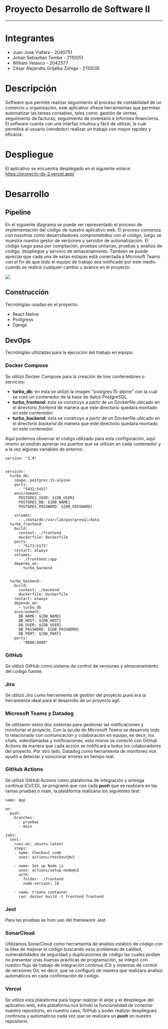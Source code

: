 # Proyecto Desarrollo de Software II

------------

# Integrantes
- Juan Jose Viafara - 2040751
- Johan Sebastian Tombe - 2110051 
- William Velasco - 2042577
- César Alejandro Grijalba Zúñiga - 2110035

# Descripción 
Software que permite realizar seguimiento al proceso de contabilidad de un comercio u organización, este aplicativo ofrece herramientas que permitan automatizar las tareas contables, tales como: gestión de ventas, seguimiento de facturas,  seguimiento de inventario e informes financieros.
El software cuenta con una interfaz intuitiva y fácil de utilizar, la cuál permitirá al usuario (vendedor) realizar un trabajo con mayor rapidez y eficacia.

# Despliegue
El aplicativo se encuentra desplegado en el siguiente enlace:  https://proyecto-ds-2.vercel.app/

# Desarrollo

## Pipeline
En el siguiente diagrama se puede ver representado el proceso de implementación del código de nuestro aplicativo web. El proceso comienza con nosotros como desarrolladores comprometidos con el código, luego se muestra nuestro gestor de versiones y servidor de automatización. El código luego pasa por compilación, pruebas unitarias, pruebas y análisis de código, despliegue y servicio de almacenamiento. Tambien se puede apreciar que cada una de estas estapas está conectada a Microsoft Teams con el fin de que todo el equipo de trabajo sea notificado por este medio cuando se realice cualquier cambio u avance en el proyecto.

![](https://bit.ly/3Xkef5a)


## Construcción 

Tecnologías usadas en el proyecto:
- React Native
- Postgress
- Django

## DevOps

Tecnologías utilizadas para la ejecución del trabajo en equipo:

### Docker Compose
Se utilizó Docker Compose para la creación de tres contenedores o servicios: 
- **turbo_db:**  en esta se utilizó la imagen "postgres:15-alpine" con la cual  se creó un contenedor de la base de datos PostgreSQL.
- **turbo_frontend:** esta se construyo a partir de un Dockerfile ubicado en el directorio *frontend* de manera que este directorio quedara montado en este contenedor.
- **turbo_backend:** esta se construyo a partir de un Dockerfile ubicado en el directorio *backend*  de manera que este directorio quedara montado en este contenedor.

Aquí podemos observar el código utilizado para esta configuración, aquí mismo se podrán apreciar los puertos que se utilizan en cada contenedor y a la vez algunas variables de entorno:

```
version: "3.9"


services:
  turbo_db:
    image: postgres:15-alpine
    ports:
      - "5432:5432"
    environment:
      POSTGRES_USER: ${DB_USER}
      POSTGRES_DB: ${DB_NAME}
      POSTGRES_PASSWORD: ${DB_PASSWORD}

    volumes:
      - ./data/db:/var/lib/postgresql/data
  turbo_frontend:
    build:
      context: ./frontend
      dockerfile: Dockerfile
    ports:
      - "5173:5173"
    restart: always
    volumes:
      - ./frontend:/app
    depends_on:
      - turbo_backend


  turbo_backend:
    build:
      context: ./backend
      dockerfile: Dockerfile
    restart: always
    depends_on:
      - turbo_db
    environment:
      DB_NAME: ${DB_NAME}
      DB_HOST: ${DB_HOST}
      DB_USER: ${DB_USER}
      DB_PASSWORD: ${DB_PASSWORD}
      DB_PORT: ${DB_PORT}
    ports:
      - "8000:8000"
```

### GitHub
Se utilizó GitHub como sistema de control de versiones y almacenamiento del codigo fuente.

### Jira
Se utilizó Jira como herramienta de gestión del proyecto pues era la herramienta ideal para el desarrollo de un proyecto agíl.

### Microsoft Teams y Datadog
Se utilizarón estos dos sistemas para gestionar las notificaciones y monitoriar el proyecto. Con la ayuda de Microsoft Teams se desarrolo todo lo relacionado con comunicación y colaboración en equipo, es decir, los chats, videollamadas y notificaciones, esta misma se conectó con GitHub Actions de manera que cada acción se notificará a todos los colaboradores del proyecto. Por otro lado, Datadog como herramienta de monitoreo nos ayudó a detectar y solucionar errores en tiempo real.


### GitHub Actions
Se utilizó GitHub Actions como plataforma de integración y entrega continua (CI/CD), se programó que con cada ***push*** que se realizara en las ramas pruebas o main, la plataforma realizaria los siguientes test:

```
name: App

on:
  push:
    branches:
      - pruebas
      - main

jobs:
  test:
    runs-on: ubuntu-latest
    steps:
    - name: Checkout code
      uses: actions/checkout@v2

    - name: Set up Node.js
      uses: actions/setup-node@v2
      with:
        folder: ./frontend
        node-version: 18
		
    - name: Create container
      run: docker build -t frontend frontend
```

### Jest
Para las pruebas se hizo uso del framework Jest 

###  SonarCloud
Utilizamos SonarCloud como herramienta de analisis estatico de código con la idea de mejorar el código buscando esos problemas de calidad, vulnerabilidades de seguridad y duplicaciones de código las cuales podían no presentar unas buenas practicas de programación, se integró con nuestro flujo de trabajo de integración continua (CI) y sistemas de control de versiones Git, es decir, que se configuró de manera que realizara analisis automáticos en cada confirmación de codigo.

### Vercel
Se utilizó esta plataforma para lograr realizar el aloje y el despliegue del aplicativo web, esta plataforma nos brindó la funcionalidad de conectar nuestro repositorio, en nuestro caso, GitHub y poder realizar despliegues continuos y automaticos cada vez que se realizara un ***push*** en nuestro repositorio.
